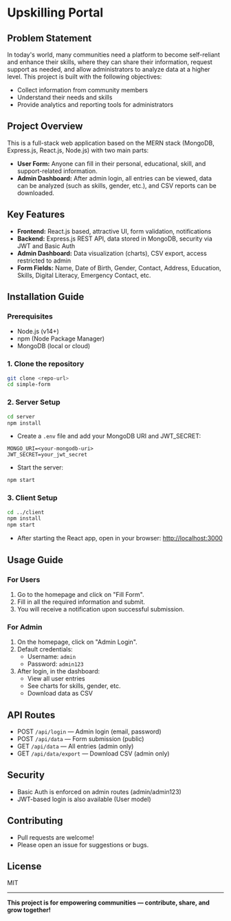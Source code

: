 # Upskilling Portal

## Problem Statement

In today's world, many communities need a platform to become self-reliant and enhance their skills, where they can share their information, request support as needed, and allow administrators to analyze data at a higher level. This project is built with the following objectives:
- Collect information from community members
- Understand their needs and skills
- Provide analytics and reporting tools for administrators

## Project Overview

This is a full-stack web application based on the MERN stack (MongoDB, Express.js, React.js, Node.js) with two main parts:
- **User Form:** Anyone can fill in their personal, educational, skill, and support-related information.
- **Admin Dashboard:** After admin login, all entries can be viewed, data can be analyzed (such as skills, gender, etc.), and CSV reports can be downloaded.

## Key Features

- **Frontend:** React.js based, attractive UI, form validation, notifications
- **Backend:** Express.js REST API, data stored in MongoDB, security via JWT and Basic Auth
- **Admin Dashboard:** Data visualization (charts), CSV export, access restricted to admin
- **Form Fields:** Name, Date of Birth, Gender, Contact, Address, Education, Skills, Digital Literacy, Emergency Contact, etc.

## Installation Guide

### Prerequisites
- Node.js (v14+)
- npm (Node Package Manager)
- MongoDB (local or cloud)

### 1. Clone the repository
```bash
git clone <repo-url>
cd simple-form
```

### 2. Server Setup
```bash
cd server
npm install
```
- Create a `.env` file and add your MongoDB URI and JWT_SECRET:
```
MONGO_URI=<your-mongodb-uri>
JWT_SECRET=your_jwt_secret
```
- Start the server:
```bash
npm start
```

### 3. Client Setup
```bash
cd ../client
npm install
npm start
```
- After starting the React app, open in your browser: [http://localhost:3000](http://localhost:3000)

## Usage Guide

### For Users
1. Go to the homepage and click on "Fill Form".
2. Fill in all the required information and submit.
3. You will receive a notification upon successful submission.

### For Admin
1. On the homepage, click on "Admin Login".
2. Default credentials:
   - Username: `admin`
   - Password: `admin123`
3. After login, in the dashboard:
   - View all user entries
   - See charts for skills, gender, etc.
   - Download data as CSV

## API Routes

- POST `/api/login` — Admin login (email, password)
- POST `/api/data` — Form submission (public)
- GET `/api/data` — All entries (admin only)
- GET `/api/data/export` — Download CSV (admin only)

## Security
- Basic Auth is enforced on admin routes (admin/admin123)
- JWT-based login is also available (User model)

## Contributing
- Pull requests are welcome!
- Please open an issue for suggestions or bugs.

## License
MIT

---

**This project is for empowering communities — contribute, share, and grow together!** 